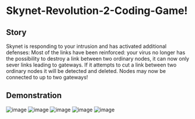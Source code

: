 # Skynet-Revolution-2-Coding-Game!
## Story  
Skynet is responding to your intrusion and has activated additional defenses:
Most of the links have been reinforced: your virus no longer has the possibility to destroy a link between two ordinary nodes, it can now only sever links leading to gateways. If it attempts to cut a link between two ordinary nodes it will be detected and deleted.
Nodes may now be connected to up to two gateways!
## Demonstration  
![image](https://user-images.githubusercontent.com/44766255/132892377-86483729-d1bb-43bf-8147-522bf090e6f4.png)
![image](https://user-images.githubusercontent.com/44766255/132892419-fff61423-8738-4fc4-9040-ab411cc5bf07.png)
![image](https://user-images.githubusercontent.com/44766255/132892436-86ee6b78-5fb6-43a6-995d-08afbca7bdef.png)
![image](https://user-images.githubusercontent.com/44766255/132892449-31e8235a-57b4-4a07-91c7-3f28c0c725f0.png)
![image](https://user-images.githubusercontent.com/44766255/132892466-1f482f82-bdda-4880-b090-1cde7ef60322.png)

